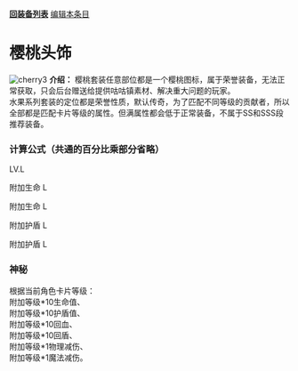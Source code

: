 [**回装备列表**](index.md)  [编辑本条目](https://github.com/GuguTown/Wiki/edit/main/equip/樱桃头饰.md) 
# 樱桃头饰
![cherry3](https://user-images.githubusercontent.com/35645329/193887221-d1632808-2241-43d4-b29d-f9faad6e37c4.gif) **介绍：** 樱桃套装任意部位都是一个樱桃图标，属于荣誉装备，无法正常获取，只会后台赠送给提供咕咕镇素材、解决重大问题的玩家。   
水果系列套装的定位都是荣誉性质，默认传奇，为了匹配不同等级的贡献者，所以全部都是匹配卡片等级的属性。但满属性都会低于正常装备，不属于SS和SSS段推荐装备。    
### 计算公式（共通的百分比乘部分省略）
LV.L   

附加生命 L   

附加生命 L   

附加护盾 L   

附加护盾 L   

### 神秘
根据当前角色卡片等级：   
附加等级\*10生命值、   
附加等级\*10护盾值、   
附加等级\*10回血、   
附加等级\*10回盾、   
附加等级\*1物理减伤、   
附加等级\*1魔法减伤。   
